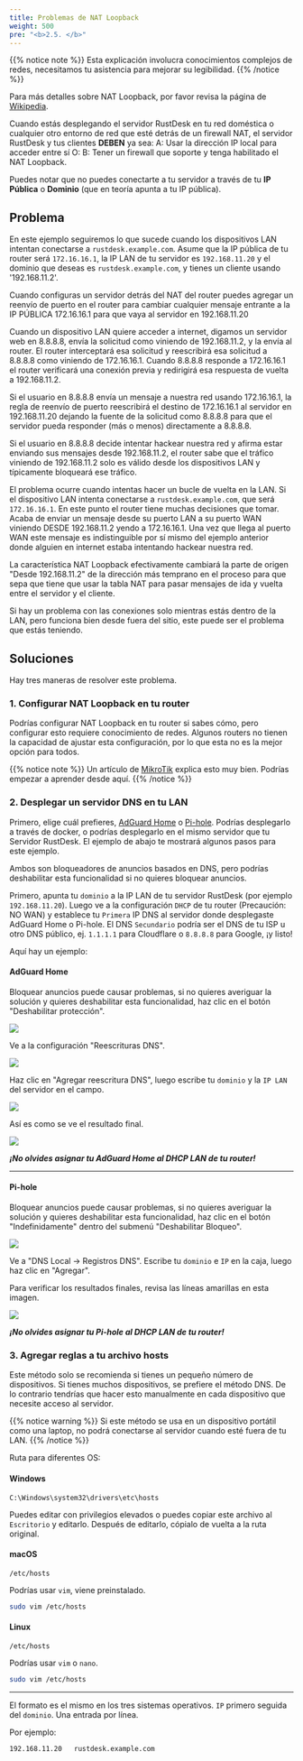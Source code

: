 ```yaml
---
title: Problemas de NAT Loopback
weight: 500
pre: "<b>2.5. </b>"
---
```


{{% notice note %}}
Esta explicación involucra conocimientos complejos de redes, necesitamos tu asistencia para mejorar su legibilidad.
{{% /notice %}}


Para más detalles sobre NAT Loopback, por favor revisa la página de [Wikipedia](https://en.m.wikipedia.org/wiki/Network_address_translation#NAT_hairpinning).

Cuando estás desplegando el servidor RustDesk en tu red doméstica o cualquier otro entorno de red que esté detrás de un firewall NAT, el servidor RustDesk y tus clientes **DEBEN** ya sea:
A: Usar la dirección IP local para acceder entre sí O:
B: Tener un firewall que soporte y tenga habilitado el NAT Loopback.

Puedes notar que no puedes conectarte a tu servidor a través de tu **IP Pública** o **Dominio** (que en teoría apunta a tu IP pública).

## Problema
En este ejemplo seguiremos lo que sucede cuando los dispositivos LAN intentan conectarse a `rustdesk.example.com`. Asume que la IP pública de tu router será `172.16.16.1`, la IP LAN de tu servidor es `192.168.11.20` y el dominio que deseas es `rustdesk.example.com`, y tienes un cliente usando '192.168.11.2'.

Cuando configuras un servidor detrás del NAT del router puedes agregar un reenvío de puerto en el router para cambiar cualquier mensaje entrante a la IP PÚBLICA 172.16.16.1 para que vaya al servidor en 192.168.11.20

Cuando un dispositivo LAN quiere acceder a internet, digamos un servidor web en 8.8.8.8, envía la solicitud como viniendo de 192.168.11.2, y la envía al router. El router interceptará esa solicitud y reescribirá esa solicitud a 8.8.8.8 como viniendo de 172.16.16.1. Cuando 8.8.8.8 responde a 172.16.16.1 el router verificará una conexión previa y redirigirá esa respuesta de vuelta a 192.168.11.2.

Si el usuario en 8.8.8.8 envía un mensaje a nuestra red usando 172.16.16.1, la regla de reenvío de puerto reescribirá el destino de 172.16.16.1 al servidor en 192.168.11.20 dejando la fuente de la solicitud como 8.8.8.8 para que el servidor pueda responder (más o menos) directamente a 8.8.8.8.

Si el usuario en 8.8.8.8 decide intentar hackear nuestra red y afirma estar enviando sus mensajes desde 192.168.11.2, el router sabe que el tráfico viniendo de 192.168.11.2 solo es válido desde los dispositivos LAN y típicamente bloqueará ese tráfico.

El problema ocurre cuando intentas hacer un bucle de vuelta en la LAN. Si el dispositivo LAN intenta conectarse a `rustdesk.example.com`, que será `172.16.16.1`. En este punto el router tiene muchas decisiones que tomar. Acaba de enviar un mensaje desde su puerto LAN a su puerto WAN viniendo DESDE 192.168.11.2 yendo a 172.16.16.1. Una vez que llega al puerto WAN este mensaje es indistinguible por sí mismo del ejemplo anterior donde alguien en internet estaba intentando hackear nuestra red.

La característica NAT Loopback efectivamente cambiará la parte de origen "Desde 192.168.11.2" de la dirección más temprano en el proceso para que sepa que tiene que usar la tabla NAT para pasar mensajes de ida y vuelta entre el servidor y el cliente.

Si hay un problema con las conexiones solo mientras estás dentro de la LAN, pero funciona bien desde fuera del sitio, este puede ser el problema que estás teniendo.


## Soluciones
Hay tres maneras de resolver este problema.

### 1. Configurar NAT Loopback en tu router
Podrías configurar NAT Loopback en tu router si sabes cómo, pero configurar esto requiere conocimiento de redes. Algunos routers no tienen la capacidad de ajustar esta configuración, por lo que esta no es la mejor opción para todos.

{{% notice note %}}
Un artículo de [MikroTik](https://help.mikrotik.com/docs/display/ROS/NAT#NAT-HairpinNAT) explica esto muy bien. Podrías empezar a aprender desde aquí.
{{% /notice %}}

### 2. Desplegar un servidor DNS en tu LAN
Primero, elige cuál prefieres, [AdGuard Home](https://github.com/AdguardTeam/AdGuardHome/wiki/Docker) o [Pi-hole](https://github.com/pi-hole/docker-pi-hole). Podrías desplegarlo a través de docker, o podrías desplegarlo en el mismo servidor que tu Servidor RustDesk. El ejemplo de abajo te mostrará algunos pasos para este ejemplo.

Ambos son bloqueadores de anuncios basados en DNS, pero podrías deshabilitar esta funcionalidad si no quieres bloquear anuncios.

Primero, apunta tu `dominio` a la IP LAN de tu servidor RustDesk (por ejemplo `192.168.11.20`). Luego ve a la configuración `DHCP` de tu router (Precaución: NO WAN) y establece tu `Primera` IP DNS al servidor donde desplegaste AdGuard Home o Pi-hole. El DNS `Secundario` podría ser el DNS de tu ISP u otro DNS público, ej. `1.1.1.1` para Cloudflare o `8.8.8.8` para Google, ¡y listo!

Aquí hay un ejemplo:
#### AdGuard Home
Bloquear anuncios puede causar problemas, si no quieres averiguar la solución y quieres deshabilitar esta funcionalidad, haz clic en el botón "Deshabilitar protección".

![](/docs/en/self-host/nat-loopback-issues/images/adguard_home_disable_protection.png)
<br>

Ve a la configuración "Reescrituras DNS".

![](/docs/en/self-host/nat-loopback-issues/images/adguard_home_click_dns_rewrites.png)
<br>

Haz clic en "Agregar reescritura DNS", luego escribe tu `dominio` y la `IP LAN` del servidor en el campo.

![](/docs/en/self-host/nat-loopback-issues/images/adguard_home_dns_rewrite_dialog.png)

Así es como se ve el resultado final.

![](/docs/en/self-host/nat-loopback-issues/images/adguard_home_dns_rewrite_final_result.png)

***¡No olvides asignar tu AdGuard Home al DHCP LAN de tu router!***
<hr>

#### Pi-hole
Bloquear anuncios puede causar problemas, si no quieres averiguar la solución y quieres deshabilitar esta funcionalidad, haz clic en el botón "Indefinidamente" dentro del submenú "Deshabilitar Bloqueo".

![](/docs/en/self-host/nat-loopback-issues/images/pi_hole_disable_blocking.png)

Ve a "DNS Local → Registros DNS".
Escribe tu `dominio` e `IP` en la caja, luego haz clic en "Agregar".

Para verificar los resultados finales, revisa las líneas amarillas en esta imagen.

![](/docs/en/self-host/nat-loopback-issues/images/pi_hole_local_dns_dns_records.png)

***¡No olvides asignar tu Pi-hole al DHCP LAN de tu router!***

### 3. Agregar reglas a tu archivo hosts
Este método solo se recomienda si tienes un pequeño número de dispositivos. Si tienes muchos dispositivos, se prefiere el método DNS. De lo contrario tendrías que hacer esto manualmente en cada dispositivo que necesite acceso al servidor.

{{% notice warning %}}
Si este método se usa en un dispositivo portátil como una laptop, no podrá conectarse al servidor cuando esté fuera de tu LAN.
{{% /notice %}}

Ruta para diferentes OS:

#### Windows
```text
C:\Windows\system32\drivers\etc\hosts
```
Puedes editar con privilegios elevados o puedes copiar este archivo al `Escritorio` y editarlo. Después de editarlo, cópialo de vuelta a la ruta original.

#### macOS
```text
/etc/hosts
```
Podrías usar `vim`, viene preinstalado.
```sh
sudo vim /etc/hosts
```

#### Linux
```text
/etc/hosts
```
Podrías usar `vim` o `nano`.
```sh
sudo vim /etc/hosts
```

<hr>

El formato es el mismo en los tres sistemas operativos. `IP` primero seguida del `dominio`. Una entrada por línea.

Por ejemplo:
```text
192.168.11.20   rustdesk.example.com
```